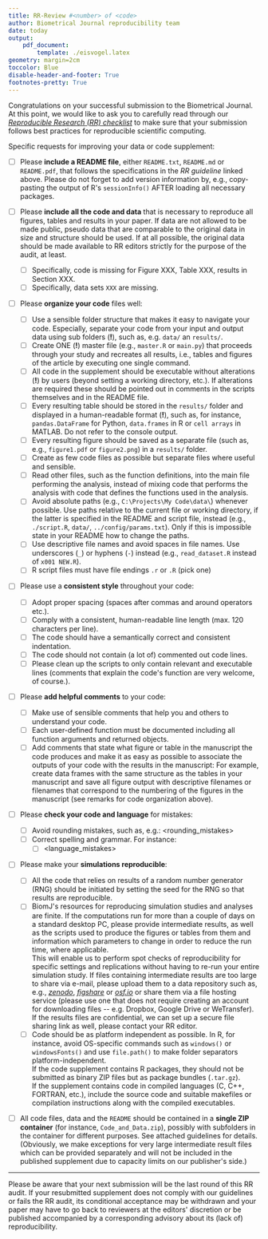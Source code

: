 ```yaml
---
title: RR-Review #<number> of <code>
author: Biometrical Journal reproducibility team 
date: today
output: 
    pdf_document:
        template: ./eisvogel.latex
geometry: margin=2cm
toccolor: Blue
disable-header-and-footer: True
footnotes-pretty: True
---
```


Congratulations on your successful submission to the Biometrical Journal. At this point, we would like to ask you to carefully read through our [*Reproducible Research (RR) checklist*](https://github.com/BiomJ-RR/rr-checklist/releases/download/1.0/checklist_for_authors.pdf) to make sure that your submission follows best practices for reproducible scientific computing.

Specific requests for improving your data or code supplement:

- [ ] Please **include a README file**,  either `README.txt`, `README.md` or `README.pdf`, that follows the specifications in the *RR guideline* linked above. Please do not forget to add version information by, e.g., copy-pasting the output of R's `sessionInfo()` AFTER loading all necessary packages.

- [ ] Please **include all the code and data** that is necessary to reproduce all figures, tables and results in your paper. If data are not allowed to be made public, pseudo data that are comparable to the original data in size and structure should be used. If at all possible, the original data should be made available to RR editors strictly for the purpose of the audit, at least.  
  - [ ] Specifically, code is missing for Figure XXX, Table XXX, results in Section XXX.
  - [ ] Specifically, data sets `XXX` are missing.

- [ ] Please **organize your code** files well:  
  - [ ] Use a sensible folder structure that makes it easy to navigate your code. Especially, separate your code from your input and output data using sub folders (**!**), such as, e.g. `data/` an `results/`.
  - [ ] Create ONE (**!**) master file (e.g., `master.R` or `main.py`) that proceeds through your study and recreates all results, i.e., tables and figures of the article by executing one single command.
  - [ ] All code in the supplement should be executable without alterations (**!**) by users (beyond setting a working directory, etc.). If alterations are required these should be pointed out in comments in the scripts themselves and in the README file.
  - [ ] Every resulting table should be stored in the `results/` folder and displayed in a human-readable format (**!**), such as, for instance, `pandas.DataFrame` for Python, `data.frames` in R or `cell arrays` in MATLAB. Do not refer to the console output.
  - [ ] Every resulting figure should be saved as a separate file (such as, e.g., `figure1.pdf` or `figure2.png`) in a `results/` folder.
  - [ ] Create as few code files as possible but separate files where useful and sensible.
  - [ ] Read other files, such as the function definitions, into the main file performing the analysis, instead of mixing code that performs the analysis with code that defines the functions used in the analysis.
  - [ ] Avoid absolute paths (e.g., `C:\Projects\My Code\data\`) whenever possible. Use paths relative to the current file or working directory, if the latter is specified in the README and script file, instead (e.g., `./script.R`, `data/`, `../config/params.txt`). Only if this is impossible state in your README how to change the paths.
  - [ ] Use descriptive file names and avoid spaces in file names. Use underscores (`_`) or hyphens (`-`) instead (e.g., `read_dataset.R` instead of `x001 NEW.R`).
  - [ ] R script files must have file endings `.r` or `.R` (pick one)

- [ ] Please use a **consistent style** throughout your code:  
  - [ ] Adopt proper spacing (spaces after commas and around operators etc.).
  - [ ] Comply with a consistent, human-readable line length (max. 120 characters per line).
  - [ ] The code should have a semantically correct and consistent indentation.
  - [ ] The code should not contain (a lot of) commented out code lines.
  - [ ] Please clean up the scripts to only contain relevant and executable lines (comments that explain the code's function are very welcome, of course.).

- [ ] Please **add helpful comments** to your code:  
  - [ ] Make use of sensible comments that help you and others to understand your code.
  - [ ] Each user-defined function must be documented including all function arguments and returned objects.
  - [ ] Add comments that state what figure or table in the manuscript the code produces and make it as easy as possible to associate the outputs of your code with the results in the manuscript: For example, create data frames with the same structure as the tables in your manuscript and save all figure output with descriptive filenames or filenames that correspond to the numbering of the figures in the manuscript (see remarks for code organization above).

- [ ] Please **check your code and language** for mistakes:  
  - [ ] Avoid rounding mistakes, such as, e.g.: <rounding_mistakes>
  - [ ] Correct spelling and grammar. For instance:
    - [ ]  <language_mistakes>

- [ ] Please make your **simulations reproducible**:  
  - [ ] All the code that relies on results of a random number generator (RNG) should be initiated by setting the seed for the RNG so that results are reproducible.
  - [ ] BiomJ's resources for reproducing simulation studies and analyses are finite. If the computations run for more than a couple of days on a standard desktop PC, please provide intermediate results, as well as the scripts used to produce the figures or tables from them and information which parameters to change in order to reduce the run time, where applicable.  
  This will enable us to perform spot checks of reproducibility for specific settings and replications without having to re-run your entire simulation study. If files containing intermediate results are too large to share via e-mail, please upload them to a data repository such as, e.g., [*zenodo*](https://about.zenodo.org/), [*figshare*](https://figshare.com/) or [*osf.io*](https://osf.io/) or share them via a file hosting service (please use one that does not require creating an account for downloading files -- e.g. Dropbox, Google Drive or WeTransfer). If the results files are confidential, we can set up a secure file sharing link as well, please contact your RR editor.
  - [ ] Code should be as platform independent as possible. In R, for instance, avoid OS-specific commands such as `windows()` or `windowsFonts()` and use `file.path()` to make folder separators platform-independent.  
  If the code supplement contains R packages, they should not be submitted as binary ZIP files but as package bundles (`.tar.gz`).  
  If the supplement contains code in compiled languages (C, C++, FORTRAN, etc.), include the source code and suitable makefiles or compilation instructions along with the compiled executables.

- [ ] All code files, data and the `README` should be contained in a **single ZIP container** (for instance, `Code_and_Data.zip`), possibly with subfolders in the container for different purposes. See attached guidelines for details. (Obviously, we make exceptions for very large intermediate result files which can be provided separately and will not be included in the published supplement due to capacity limits on our publisher's side.)

---

Please be aware that your next submission will be the last round of this RR audit. If your resubmitted supplement does not comply with our guidelines or fails the RR audit, its conditional acceptance may be withdrawn and your paper may have to go back to reviewers at the editors' discretion or be published accompanied by a corresponding advisory about its (lack of) reproducibility.


